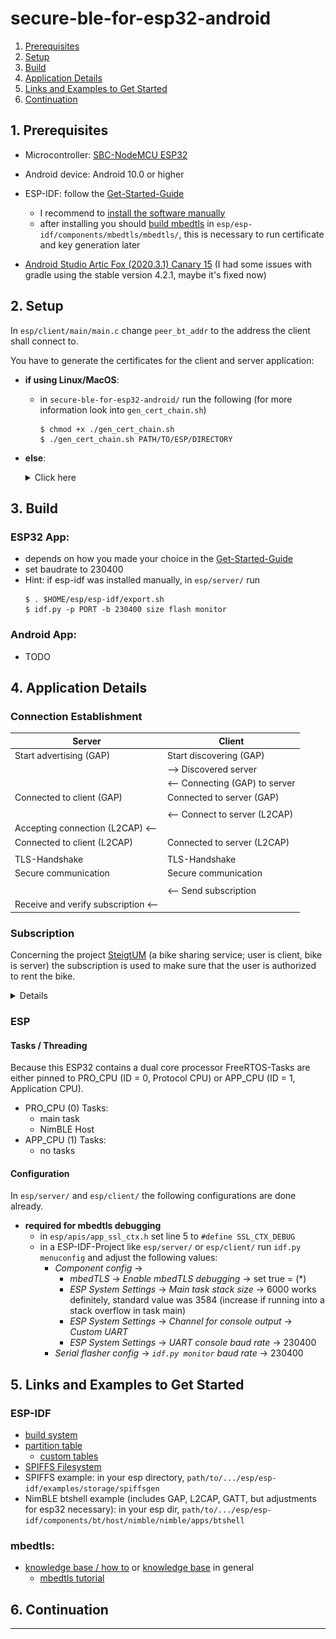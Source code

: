 # secure-ble-for-esp32-android
1. [Prerequisites](#1-Prerequisites)
2. [Setup](#2-Setup)
3. [Build](#3-Build)
4. [Application Details](#4-Application-Details)
5. [Links and Examples to Get Started](#5-Links-and-Examples-to-Get-Started)
6. [Continuation](#6-Continuation)



## 1. Prerequisites

- Microcontroller: [SBC-NodeMCU ESP32](https://joy-it.net/en/products/SBC-NodeMCU-ESP32)
- Android device: Android 10.0 or higher <!-- TODO update version -->

- ESP-IDF: follow the [Get-Started-Guide](https://docs.espressif.com/projects/esp-idf/en/latest/esp32/get-started/index.html)
	- I recommend to [install the software manually](https://docs.espressif.com/projects/esp-idf/en/latest/esp32/get-started/index.html)
	- after installing you should [build mbedtls](https://tls.mbed.org/kb/compiling-and-building/how-do-i-build-compile-mbedtls) in `esp/esp-idf/components/mbedtls/mbedtls/`, this is necessary to run certificate and key generation later

- [Android Studio Artic Fox (2020.3.1) Canary 15](https://developer.android.com/studio/preview) (I had some issues with gradle using the stable version 4.2.1, maybe it's fixed now)



## 2. Setup

<!-- TODO Move to app_config -->
In `esp/client/main/main.c` change `peer_bt_addr` to the address the client shall connect to.
<!-- TODO for Android project too -->

You have to generate the certificates for the client and server application:
- **if using Linux/MacOS**:
	- in `secure-ble-for-esp32-android/` run the following (for more information look into `gen_cert_chain.sh`)
		```
		$ chmod +x ./gen_cert_chain.sh
		$ ./gen_cert_chain.sh PATH/TO/ESP/DIRECTORY
		```
- **else**:
	<details><summary>Click here</summary>
	<p>

	- make a dir `certs/`, go into `certs/`
	- set alias for "mbedtls_gen_key" to path/to/.../esp/esp-idf/components/mbedtls/mbedtls/programs/pkey/gen_key
	- set alias for "mbedtls_cert_write" to path/to/.../esp/esp-idf/components/mbedtls/mbedtls/programs/x509/cert_write
	- maybe adjust the following section and run it:
		```bash
		# 1. CA-Root:
		mbedtls_gen_key type=rsa rsa_keysize=4096 filename=ca.key format=pem
		mbedtls_cert_write selfsign=1 issuer_key=ca.key issuer_name=CN=fb_steigtum_ca,O=tubaf,C=de is_ca=1 max_pathlen=0 output_file=ca.crt
		# 2. Backend-Server:
		mbedtls_gen_key type=rsa rsa_keysize=4096 filename=backend_srv.key format=pem
		mbedtls_cert_write issuer_crt=ca.crt subject_key=backend_srv.key subject_name=CN=fb_steigtum_backend_srv,O=tubaf,C=de output_file=backend_srv.crt
		# 3. Backend-Subscription:
		mbedtls_gen_key type=rsa rsa_keysize=4096 filename=backend_subscript.key format=pem
		mbedtls_cert_write issuer_crt=ca.crt subject_key=backend_subscript.key subject_name=CN=fb_steigtum_backend_subscript,O=tubaf,C=de output_file=backend_subscript.crt
		# 4. App-Client:
		mbedtls_gen_key type=rsa rsa_keysize=4096 filename=app_clt.key format=pem
		mbedtls_cert_write issuer_crt=ca.crt subject_key=app_clt.key subject_name=CN=fb_steigtum_app_clt,O=tubaf,C=de output_file=app_clt.crt
		# 5. Fahrrad-µController-Server (optional ein eigenes Zertifikat *pro Fahrrad*):
		mbedtls_gen_key type=rsa rsa_keysize=4096 filename=bike_srv.key format=pem
		mbedtls_cert_write issuer_crt=ca.crt subject_key=bike_srv.key subject_name=CN=fb_steigtum_bike_srv,O=tubaf,C=de output_file=bike_srv.crt
		```
	- in `esp/server/` make the dir `spiffs_image/crypto/`
	- copy following files from `certs/` into into the dir <!-- TODO update dir--> `esp/server/spiffs_image/crypto/`:
		- `bike_srv.key`
		- `bike_srv.crt`
		- `ca.crt`
	- in `esp/client/` make the dir <!-- TODO update dir--> `spiffs_image/crypto/`
	- copy following files from `certs/` into into the dir <!-- TODO update dir--> `esp/client/spiffs_image/crypto/`:
		- `app_clt.crt`
		- `app_clt.key`
		- `backend_subscript.crt`
		- `backend_subscript.key`
		- `ca.crt`
	</p>
	</details>

	<!-- TODO: add debug stuff maybe -->



## 3. Build

### ESP32 App:
- depends on how you made your choice in the [Get-Started-Guide](https://docs.espressif.com/projects/esp-idf/en/latest/esp32/get-started/index.html)
- set baudrate to 230400
- Hint: if esp-idf was installed manually, in `esp/server/` run
	```
	$ . $HOME/esp/esp-idf/export.sh
	$ idf.py -p PORT -b 230400 size flash monitor
	```

### Android App:
- TODO



## 4. Application Details

<!-- TODO: General details like throughput -->

### Connection Establishment
| Server | Client |
| --- | --- |
| Start advertising (GAP) | Start discovering (GAP) |
| | --> Discovered server |
| | <-- Connecting (GAP) to server |
| Connected to client (GAP) | Connected to server (GAP) |
| | |
| | <-- Connect to server (L2CAP) |
| Accepting connection (L2CAP) <-- | |
| Connected to client (L2CAP) | Connected to server (L2CAP) |
| | |
| TLS-Handshake | TLS-Handshake |
| Secure communication | Secure communication |
| | |
| | <-- Send subscription |
| Receive and verify subscription <-- | |

### Subscription
Concerning the project [SteigtUM](https://www.interaktive-technologien.de/projekte/steigtum) (a bike sharing service; user is client, bike is server) the subscription is used to make sure that the user is authorized to rent the bike.

<details><summary> Details </summary>
<p> 
Because this is just a prototype, the subscription payload is flashed to the client application and the client signs it on its own. In a real application the client must request and receive a subscription from the back end server as you can see in the following graphic:

<img	src="./doc/graphics/subscription.svg" />

The subscription certificate must be previously issued by the Root CA (like all other certificates and keys). The subscription certificate and key should be used for all subscriptions in a longer period, so you don't have to create a subscription for each renting process.

When the server (bike) verifies the subscription, it checks the common name of the subscription certificate.
That means you should verify for the same common name you defined in the subscription certificate.
At the moment the server checks for the common name `fb_steigtum_backend_subscript`.
<!-- TODO common name in config-->

**Structure of the Subscription:**

```
- length of payload (2 bytes)
- payload
- length of payload signature (2 bytes)
- payload signature
- length of signer certificate (2 bytes)
- signer certificate
```

To adjust the content of the payload edit `esp/client/spiffs/crypto/payload.txt` <!-- TODO or `the android app project` --> but note the max. bytes of the file (`MAX_PAYLOAD_LEN`) in the `esp/apis/app_config.h`. Then rebuild the application.
</p>
</details>

### ESP

#### Tasks / Threading
Because this ESP32 contains a dual core processor FreeRTOS-Tasks are either pinned to PRO_CPU (ID = 0, Protocol CPU) or APP_CPU (ID = 1, Application CPU).
- PRO_CPU (0) Tasks:
	- main task
	- NimBLE Host
- APP_CPU (1) Tasks:
	- no tasks

#### Configuration
In `esp/server/` and `esp/client/` the following configurations are done already.
- **required for mbedtls debugging**
	- in `esp/apis/app_ssl_ctx.h` set line 5 to `#define SSL_CTX_DEBUG` <!-- TODO Maybe adjust location and line -->
	- in a ESP-IDF-Project like `esp/server/` or `esp/client/` run `idf.py menuconfig` and adjust the following values:
		- _Component config_ ->
			- _mbedTLS_ -> _Enable mbedTLS debugging_ -> set true = (*)
			- _ESP System Settings_ -> _Main task stack size_ -> 6000 works definitely, standard value was 3584 (increase if running into a stack overflow in task main)
			- _ESP System Settings_ -> _Channel for console output_ -> _Custom UART_
			- _ESP System Settings_ -> _UART console baud rate_ -> 230400
		- _Serial flasher config_ -> _`idf.py monitor` baud rate_ -> 230400



## 5. Links and Examples to Get Started

### ESP-IDF
- [build system](https://docs.espressif.com/projects/esp-idf/en/latest/esp32/api-guides/build-system.html)
- [partition table](https://docs.espressif.com/projects/esp-idf/en/latest/esp32/api-guides/partition-tables.html)
	- [custom tables](https://docs.espressif.com/projects/esp-idf/en/latest/esp32/api-guides/partition-tables.html#creating-custom-tables)
- [SPIFFS Filesystem](https://docs.espressif.com/projects/esp-idf/en/latest/esp32/api-reference/storage/spiffs.html)
- SPIFFS example: in your esp directory, `path/to/.../esp/esp-idf/examples/storage/spiffsgen`
- NimBLE btshell example (includes GAP, L2CAP, GATT, but adjustments for esp32 necessary): in your esp dir, `path/to/.../esp/esp-idf/components/bt/host/nimble/nimble/apps/btshell`

### mbedtls:
- [knowledge base / how to](https://tls.mbed.org/kb/how-to) or [knowledge base](https://tls.mbed.org/kb) in general
	- [mbedtls tutorial](https://tls.mbed.org/kb/how-to/mbedtls-tutorial)



## 6. Continuation


---

<!--
## Developing ESP32
- install the [Arduino IDE](https://www.arduino.cc/en/software)
	- follow this [ESP32 Manual](https://joy-it.net/files/files/Produkte/SBC-NodeMCU-ESP32/SBC-NodeMCU-ESP32-Manual-20200320.pdf)
	- install the "ESP32 BLE Arduino" library ([further information](https://www.arduino.cc/reference/en/libraries/esp32-ble-arduino/))
		- open the Arduino IDE -> Tools -> Manage Libraries -> Search "ESP32 BLE Arduino" -> install
-->